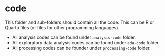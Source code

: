 # code

This folder and sub-folders should contain all the code. This can be R or Quarto files (or files for other programming languages). 

  - All analysis codes can be found under `analysis-code` folder.
  - All exploratory data analysis codes can be found under `eda-code` folder.
  - All processing codes can be founder under `processing-code` folder.
